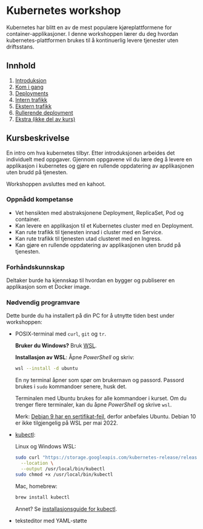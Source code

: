 # Kubernetes workshop
Kubernetes har blitt en av de mest populære kjøreplattformene for container-applikasjoner.
I denne workshoppen lærer du deg hvordan kubernetes-plattformen brukes til å kontinuerlig
levere tjenester uten driftsstans.

## Innhold

1. [Introduksjon](intro.md)
2. [Kom i gang](start.md)
3. [Deployments](deployment.md)
4. [Intern trafikk](intern-trafikk.md)
5. [Ekstern trafikk](ekstern-trafikk.md)
6. [Rullerende deployment](rullerende-deployment.md)
7. [Ekstra (ikke del av kurs)](ekstra.md)

## Kursbeskrivelse
En intro om hva kubernetes tilbyr. Etter introduksjonen arbeides det individuelt med oppgaver.
Gjennom oppgavene vil du lære deg å levere en applikasjon i kubernetes og gjøre en rullende
oppdatering av applikasjonen uten brudd på tjenesten.

Workshoppen avsluttes med en kahoot.

### Oppnådd kompetanse
- Vet hensikten med abstraksjonene Deployment, ReplicaSet, Pod og container.
- Kan levere en applikasjon til et Kubernetes cluster med en Deployment.
- Kan rute trafikk til tjenesten innad i cluster med en Service.
- Kan rute trafikk til tjenesten utad clusteret med en Ingress.
- Kan gjøre en rullende oppdatering av applikasjonen uten brudd på tjenesten.

### Forhåndskunnskap
Deltaker burde ha kjennskap til hvordan en bygger og publiserer en applikasjon som et Docker image.

### Nødvendig programvare
Dette burde du ha installert på din PC for å utnytte tiden best under workshoppen:

- POSIX-terminal med `curl`, `git` og `tr`.

  **Bruker du Windows?** Bruk [WSL](https://docs.microsoft.com/en-us/windows/wsl/install).

  **Installasjon av WSL**: Åpne *PowerShell* og skriv:

  ```sh
  wsl --install -d ubuntu
  ```

  En ny terminal åpner som spør om brukernavn og passord. Passord brukes i `sudo` kommandoer senere, husk det.

  Terminalen med Ubuntu brukes for alle kommandoer i kurset. Om du trenger flere terminaler, kan du åpne *PowerShell* og skrive `wsl`.

  Merk: [Debian 9 har en sertifikat-feil](https://serverfault.com/questions/1079199/client-on-debian-9-erroneously-reports-expired-certificate-for-letsencrypt-issue),
  derfor anbefales Ubuntu. Debian 10 er ikke tilgjengelig på WSL per mai 2022.

- [kubectl](https://kubectl.docs.kubernetes.io/installation/kubectl/):

  Linux og Windows WSL:

  ```sh
  sudo curl "https://storage.googleapis.com/kubernetes-release/release/$(curl -s https://storage.googleapis.com/kubernetes-release/release/stable.txt)/bin/linux/amd64/kubectl" \
    --location \
    --output /usr/local/bin/kubectl
  sudo chmod +x /usr/local/bin/kubectl
  ```

  Mac, homebrew:

  ```sh
  brew install kubectl
  ```

  Annet? Se [installasjonsguide for kubectl](https://kubectl.docs.kubernetes.io/installation/kubectl/).

- teksteditor med YAML-støtte